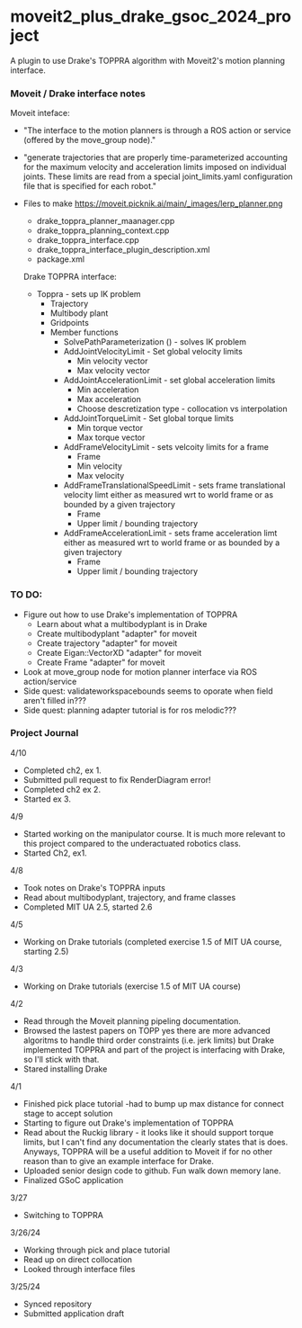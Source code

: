 # moveit2_plus_drake_gsoc_2024_project
A plugin to use Drake's TOPPRA algorithm with Moveit2's motion planning interface.

### Moveit / Drake interface notes
Moveit inteface:
* "The interface to the motion planners is through a ROS action or service (offered by the move_group node)."
* "generate trajectories that are properly time-parameterized accounting for the maximum velocity and acceleration limits imposed on individual joints. These limits are read from a special joint_limits.yaml configuration file that is specified for each robot."
* Files to make https://moveit.picknik.ai/main/_images/lerp_planner.png
  * drake_toppra_planner_maanager.cpp
  * drake_toppra_planning_context.cpp
  * drake_toppra_interface.cpp
  * drake_toppra_interface_plugin_description.xml
  * package.xml

  Drake TOPPRA interface:
  * Toppra - sets up IK problem
    * Trajectory
    * Multibody plant
    * Gridpoints
    * Member functions
      * SolvePathParameterization () - solves IK problem
      * AddJointVelocityLimit - Set global velocity limits
        * Min velocity vector
        * Max velocity vector
      * AddJointAccelerationLimit - set global acceleration limits
        * Min acceleration
        * Max acceleration
        * Choose descretization type - collocation vs interpolation
      * AddJointTorqueLimit - Set global torque limits
        * Min torque vector
        * Max torque vector
      * AddFrameVelocityLimit - sets velcoity limits for a frame
        * Frame
        * Min velocity
        * Max velocity
      * AddFrameTranslationalSpeedLimit - sets frame translational velocity limt either as measured wrt to world frame or as bounded by a given trajectory
        * Frame
        * Upper limit / bounding trajectory
      * AddFrameAccelerationLimit - sets frame acceleration limt either as measured wrt to world frame or as bounded by a given trajectory
        * Frame
        * Upper limit / bounding trajectory
     
    
### TO DO:
* Figure out how to use Drake's implementation of TOPPRA
  * Learn about what a multibodyplant is in Drake
  * Create multibodyplant "adapter" for moveit
  * Create trajectory "adapter" for moveit
  * Create Eigan::VectorXD "adapter" for moveit
  * Create Frame "adapter" for moveit
* Look at move_group node for motion planner interface via ROS action/service
* Side quest: validateworkspacebounds seems to oporate when field aren't filled in???
* Side quest: planning adapter tutorial is for ros melodic???


### Project Journal
4/10
* Completed ch2, ex 1.
* Submitted pull request to fix RenderDiagram error!
* Completed ch2 ex 2.
* Started ex 3.

4/9
* Started working on the manipulator course. It is much more relevant to this project compared to the underactuated robotics class.
* Started Ch2, ex1.

4/8
* Took notes on Drake's TOPPRA inputs
* Read about multibodyplant, trajectory, and frame classes
* Completed MIT UA 2.5, started 2.6

4/5
* Working on Drake tutorials (completed exercise 1.5 of MIT UA course, starting 2.5)

4/3
* Working on Drake tutorials (exercise 1.5 of MIT UA course)

4/2
* Read through the Moveit planning pipeling documentation.
* Browsed the lastest papers on TOPP yes there are more advanced algoritms to handle third order constraints (i.e. jerk limits) but Drake implemented TOPPRA and part of the project is interfacing with Drake, so I'll stick with that.
* Stared installing Drake

4/1
* Finished pick place tutorial -had to bump up max distance for connect stage to accept solution
* Starting to figure out Drake's implementation of TOPPRA
* Read about the Ruckig library - it looks like it should support torque limits, but I can't find any documentation the clearly states that is does. Anyways, TOPPRA will be a useful addition to Moveit if for no other reason than to give an example interface for Drake.
* Uploaded senior design code to github. Fun walk down memory lane.
* Finalized GSoC application

3/27
* Switching to TOPPRA

3/26/24
* Working through pick and place tutorial
* Read up on direct collocation
* Looked through interface files

3/25/24
* Synced repository
* Submitted application draft
